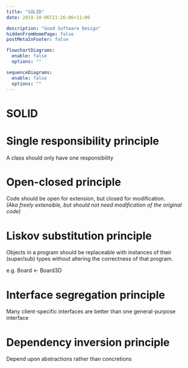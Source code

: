```yaml
---
title: "SOLID"
date: 2019-10-06T21:26:06+11:00

description: "Good Software Design"
hiddenFromHomePage: false
postMetaInFooter: false

flowchartDiagrams:
  enable: false
  options: ""

sequenceDiagrams:
  enable: false
  options: ""
---
```


# SOLID

# **S**ingle responsibility principle

A class should only have one responsibility

# **O**pen-closed principle

Code should be open for extension, but closed for modification.  
_(Aka freely extensible, but should not need modification of the original code)_

# **L**iskov substitution principle

Objects in a program should be replaceable with instances of their (super/sub) types without altering the correctness of that program.

e.g. Board <- Board3D

<!-- Objects in a program should be replaceable with instances of their subtypes without altering the correctness of that program. -->

# **I**nterface segregation principle

Many client-specific interfaces are better than one general-purpose interface

# **D**ependency inversion principle

Depend upon abstractions rather than concretions
